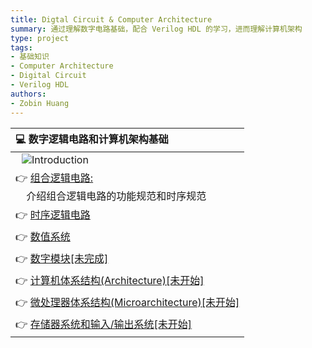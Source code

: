 ```yaml
---
title: Digtal Circuit & Computer Architecture
summary: 通过理解数字电路基础，配合 Verilog HDL 的学习，进而理解计算机架构
type: project
tags: 
- 基础知识
- Computer Architecture
- Digital Circuit
- Verilog HDL
authors:
- Zobin Huang
---
```


<head>
    <style>
        img{margin-left: 10px;}
        img{margin-right: 20px;}
        .post_fs14_ws0{font-size: 18px; word-spacing:0px;}
    </style>
</head>

<body>

<div class="post_fs14_ws0">
<div align="center">

|<b>💻 数字逻辑电路和计算机架构基础</b>|
|:-|
|![Introduction](https://neth-lab.netlify.app/allprojects/Computer_Architerture/pic/intro.png)|
|👉 [组合逻辑电路:](https://neth-lab.netlify.app/publication/21-4-18-Combinational_Circuit/)<br>&nbsp;&nbsp;&nbsp;&nbsp;介绍组合逻辑电路的功能规范和时序规范|
|👉 [时序逻辑电路](https://neth-lab.netlify.app/publication/21-4-18-Sequential_Circuit/)|
|👉 [数值系统](https://neth-lab.netlify.app/publication/21-4-18-Nubmer_System/)|
|👉 [数字模块[未完成]](https://neth-lab.netlify.app/publication/21-4-18-Digital_Module/)|
|👉 [计算机体系结构(Architecture)[未开始]]()|
|👉 [微处理器体系结构(Microarchitecture)[未开始]]()|
|👉 [存储器系统和输入/输出系统[未开始]]()|
</div>



</body>